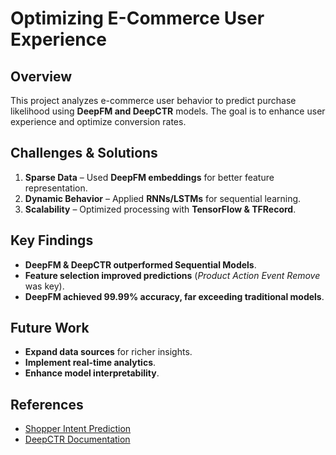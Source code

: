 # Optimizing E-Commerce User Experience


## Overview
This project analyzes e-commerce user behavior to predict purchase likelihood using **DeepFM and DeepCTR** models. The goal is to enhance user experience and optimize conversion rates.

## Challenges & Solutions
1. **Sparse Data** – Used **DeepFM embeddings** for better feature representation.
2. **Dynamic Behavior** – Applied **RNNs/LSTMs** for sequential learning.
3. **Scalability** – Optimized processing with **TensorFlow & TFRecord**.

## Key Findings
- **DeepFM & DeepCTR outperformed Sequential Models**.
- **Feature selection improved predictions** (*Product Action Event Remove* was key).
- **DeepFM achieved 99.99% accuracy, far exceeding traditional models**.

## Future Work
- **Expand data sources** for richer insights.
- **Implement real-time analytics**.
- **Enhance model interpretability**.

## References
- [Shopper Intent Prediction](https://github.com/coveooss/shopper-intent-prediction-nature-2020?tab=readme-ov-file)
- [DeepCTR Documentation](https://deepctr-doc.readthedocs.io/en/latest/)

